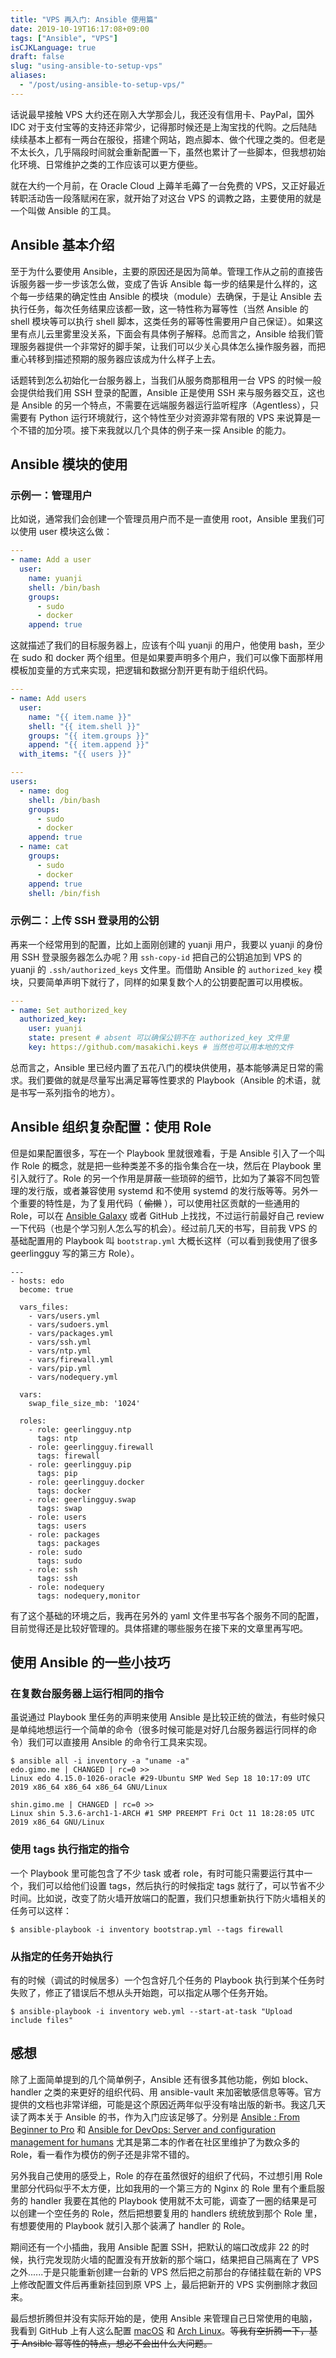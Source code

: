 ```yaml
---
title: "VPS 再入门: Ansible 使用篇"
date: 2019-10-19T16:17:08+09:00
tags: ["Ansible", "VPS"]
isCJKLanguage: true
draft: false
slug: "using-ansible-to-setup-vps"
aliases:
  - "/post/using-ansible-to-setup-vps/"
---
```


话说最早接触 VPS 大约还在刚入大学那会儿，我还没有信用卡、PayPal，国外 IDC 对于支付宝等的支持还非常少，记得那时候还是上淘宝找的代购。之后陆陆续续基本上都有一两台在服役，搭建个网站，跑点脚本、做个代理之类的。但老是不太长久，几乎隔段时间就会重新配置一下，虽然也累计了一些脚本，但我想初始化环境、日常维护之类的工作应该可以更方便些。

就在大约一个月前，在 Oracle Cloud 上薅羊毛薅了一台免费的 VPS，又正好最近转职活动告一段落赋闲在家，就开始了对这台 VPS 的调教之路，主要使用的就是一个叫做 Ansible 的工具。

<!--more-->

## Ansible 基本介绍

至于为什么要使用 Ansible，主要的原因还是因为简单。管理工作从之前的直接告诉服务器一步一步该怎么做，变成了告诉 Ansible 每一步的结果是什么样的，这个每一步结果的确定性由 Ansible 的模块（module）去确保，于是让 Ansible 去执行任务，每次任务结果应该都一致，这一特性称为幂等性（当然 Ansible 的 shell 模块等可以执行 shell 脚本，这类任务的幂等性需要用户自己保证）。如果这里有点儿云里雾里没关系，下面会有具体例子解释。总而言之，Ansible 给我们管理服务器提供一个非常好的脚手架，让我们可以少关心具体怎么操作服务器，而把重心转移到描述预期的服务器应该成为什么样子上去。

话题转到怎么初始化一台服务器上，当我们从服务商那租用一台 VPS 的时候一般会提供给我们用 SSH 登录的配置，Ansible 正是使用 SSH 来与服务器交互，这也是 Ansible 的另一个特点，不需要在远端服务器运行监听程序（Agentless），只需要有 Python 运行环境就行，这个特性至少对资源非常有限的 VPS 来说算是一个不错的加分项。接下来我就以几个具体的例子来一探 Ansible 的能力。

## Ansible 模块的使用

### 示例一：管理用户

比如说，通常我们会创建一个管理员用户而不是一直使用 root，Ansible 里我们可以使用 user 模块这么做：

```yaml
---
- name: Add a user
  user:
    name: yuanji
    shell: /bin/bash
    groups:
      - sudo
      - docker
    append: true
```

这就描述了我们的目标服务器上，应该有个叫 yuanji 的用户，他使用 bash，至少在 sudo 和 docker 两个组里。但是如果要声明多个用户，我们可以像下面那样用模板加变量的方式来实现，把逻辑和数据分割开更有助于组织代码。

```yaml
---
- name: Add users
  user:
    name: "{{ item.name }}"
    shell: "{{ item.shell }}"
    groups: "{{ item.groups }}"
    append: "{{ item.append }}"
  with_items: "{{ users }}"
```

```yaml
---
users:
  - name: dog
    shell: /bin/bash
    groups:
      - sudo
      - docker
    append: true
  - name: cat
    groups:
      - sudo
      - docker
    append: true
    shell: /bin/fish
```

### 示例二：上传 SSH 登录用的公钥

再来一个经常用到的配置，比如上面刚创建的 yuanji 用户，我要以 yuanji 的身份用 SSH 登录服务器怎么办呢？用 `ssh-copy-id` 把自己的公钥追加到 VPS 的 yuanji 的 `.ssh/authorized_keys` 文件里。而借助 Ansible 的 `authorized_key` 模块，只要简单声明下就行了，同样的如果复数个人的公钥要配置可以用模板。

```yaml
---
- name: Set authorized_key
  authorized_key:
    user: yuanji
    state: present # absent 可以确保公钥不在 authorized_key 文件里
    key: https://github.com/masakichi.keys # 当然也可以用本地的文件
```

总而言之，Ansible 里已经内置了五花八门的模块供使用，基本能够满足日常的需求。我们要做的就是尽量写出满足幂等性要求的 Playbook（Ansible 的术语，就是书写一系列指令的地方）。

## Ansible 组织复杂配置：使用 Role

但是如果配置很多，写在一个 Playbook 里就很难看，于是 Ansible 引入了一个叫作 Role 的概念，就是把一些种类差不多的指令集合在一块，然后在 Playbook 里引入就行了。Role 的另一个作用是屏蔽一些琐碎的细节，比如为了兼容不同包管理的发行版，或者兼容使用 systemd 和不使用 systemd 的发行版等等。另外一个重要的特性是，为了复用代码（ ~~偷懒~~ ），可以使用社区贡献的一些通用的 Role，可以在 [Ansible Galaxy](https://galaxy.ansible.com/) 或者 GitHub 上找找，不过运行前最好自己 review 一下代码（也是个学习别人怎么写的机会）。经过前几天的书写，目前我 VPS 的基础配置用的 Playbook 叫 `bootstrap.yml` 大概长这样（可以看到我使用了很多 geerlingguy 写的第三方 Role）。

```shell
---
- hosts: edo
  become: true

  vars_files:
    - vars/users.yml
    - vars/sudoers.yml
    - vars/packages.yml
    - vars/ssh.yml
    - vars/ntp.yml
    - vars/firewall.yml
    - vars/pip.yml
    - vars/nodequery.yml

  vars:
    swap_file_size_mb: '1024'

  roles:
    - role: geerlingguy.ntp
      tags: ntp
    - role: geerlingguy.firewall
      tags: firewall
    - role: geerlingguy.pip
      tags: pip
    - role: geerlingguy.docker
      tags: docker
    - role: geerlingguy.swap
      tags: swap
    - role: users
      tags: users
    - role: packages
      tags: packages
    - role: sudo
      tags: sudo
    - role: ssh
      tags: ssh
    - role: nodequery
      tags: nodequery,monitor
```

有了这个基础的环境之后，我再在另外的 yaml 文件里书写各个服务不同的配置，目前觉得还是比较好管理的。具体搭建的哪些服务在接下来的文章里再写吧。

## 使用 Ansible 的一些小技巧

### 在复数台服务器上运行相同的指令

虽说通过 Playbook 里任务的声明来使用 Ansible 是比较正统的做法，有些时候只是单纯地想运行一个简单的命令（很多时候可能是对好几台服务器运行同样的命令）我们可以直接用 Ansible 的命令行工具来实现。

```shell
$ ansible all -i inventory -a "uname -a"
edo.gimo.me | CHANGED | rc=0 >>
Linux edo 4.15.0-1026-oracle #29-Ubuntu SMP Wed Sep 18 10:17:09 UTC 2019 x86_64 x86_64 x86_64 GNU/Linux

shin.gimo.me | CHANGED | rc=0 >>
Linux shin 5.3.6-arch1-1-ARCH #1 SMP PREEMPT Fri Oct 11 18:28:05 UTC 2019 x86_64 GNU/Linux
```

### 使用 tags 执行指定的指令

一个 Playbook 里可能包含了不少 task 或者 role，有时可能只需要运行其中一个，我们可以给他们设置 tags，然后执行的时候指定 tags 就行了，可以节省不少时间。比如说，改变了防火墙开放端口的配置，我们只想重新执行下防火墙相关的任务可以这样：

```shell
$ ansible-playbook -i inventory bootstrap.yml --tags firewall
```

### 从指定的任务开始执行

有的时候（调试的时候居多）一个包含好几个任务的 Playbook 执行到某个任务时失败了，修正了错误后不想从头开始跑，可以指定从哪个任务开始。

```shell
$ ansible-playbook -i inventory web.yml --start-at-task "Upload include files"
```

## 感想

除了上面简单提到的几个简单例子，Ansible 还有很多其他功能，例如 block、handler 之类的来更好的组织代码、用 ansible-vault 来加密敏感信息等等。官方提供的文档也非常详细，可能是这个原因近两年似乎没有啥出版的新书。我这几天读了两本关于 Ansible 的书，作为入门应该足够了。分别是 [Ansible : From Beginner to Pro](https://book.douban.com/subject/26884350/) 和 [Ansible for DevOps: Server and configuration management for humans](https://book.douban.com/subject/26643234/) 尤其是第二本的作者在社区里维护了为数众多的 Role，看一看作为模仿的例子还是非常不错的。

另外我自己使用的感受上，Role 的存在虽然很好的组织了代码，不过想引用 Role 里部分代码似乎不太方便，比如我用的一个第三方的 Nginx 的 Role 里有个重启服务的 handler 我要在其他的 Playbook 使用就不太可能，调查了一圈的结果是可以创建一个空任务的 Role，然后把想要复用的 handlers 统统放到那个 Role 里，有想要使用的 Playbook 就引入那个装满了 handler 的 Role。

期间还有一个小插曲，我用 Ansible 配置 SSH，把默认的端口改成非 22 的时候，执行完发现防火墙的配置没有开放新的那个端口，结果把自己隔离在了 VPS 之外......于是只能重新创建一台新的 VPS 然后把之前那台的存储挂载在新的 VPS 上修改配置文件后再重新挂回到原 VPS 上，最后把新开的 VPS 实例删除才救回来。

最后想折腾但并没有实际开始的是，使用 Ansible 来管理自己日常使用的电脑，我看到 GitHub 上有人这么配置 [macOS](https://github.com/geerlingguy/mac-dev-playbook) 和 [Arch Linux](https://github.com/pigmonkey/spark)。~~等我有空折腾一下，基于 Ansible 幂等性的特点，想必不会出什么大问题。~~
